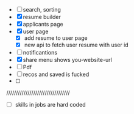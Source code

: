 - [ ] search, sorting
- [x] resume builder
- [x] applicants page
- [x] user page
    - [x] add resume to user page
    - [x] new api to fetch user resume with user id
- [ ] notificantions
- [x] share menu shows you-website-url
- [ ] Pdf
- [ ] recos and saved is fucked
- [ ]

  

  

  

/////////////////////////////////

- [ ] skills in jobs are hard coded